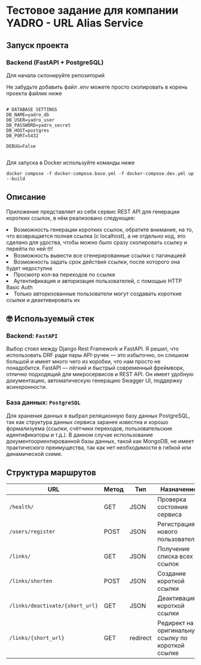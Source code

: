  <h1>Тестовое задание для компании YADRO - URL Alias Service</h1>

<h2>Запуск проекта</h2>

<h3>Backend (FastAPI + PostgreSQL)</h3>

<p>Для начала склонируйте репозиторий</p>

<p>Не забудьте добавить файл .env можете просто скопировать в корень проекта файлик ниже</p>

<pre><code>
# DATABASE SETTINGS
DB_NAME=yadro_db
DB_USER=yadro_user
DB_PASSWORD=yadro_secret
DB_HOST=postgres
DB_PORT=5432

DEBUG=False

</code></pre>

<p>Для запуска в Docker используйте команды ниже</p>

<pre><code>docker compose -f docker-compose.base.yml -f docker-compose.dev.yml up --build</code></pre>

<h2>Описание</h2>

<p>
Приложение представляет из себя сервис REST API для генерации коротких ссылок, в нём реализовано следующее:
<li>Возможность генерации коротких ссылок, обратите внимание, на то, что возвращается полная ссылка (с localhost), а не отдельно код, это сделано для удоства, чтобы можно было сразу скопировать ссылку и перейти по ней 🤓! </li>
<li>Возможность вывести все сгенерированные ссылки с пагинацией</li>
<li>Возможность задать срок действия ссылки, после которого она будет недоступна</li>
<li>Просмотр кол-ва переходов по ссылке</li>
<li>Аутентификация и авторизация пользователей, с помощью HTTP Basic Auth</li>
<li>Только авторизованные пользователи могут создавать короткие ссылки и деактивировать их</li>
 
</p>

<h2>🤓 Используемый стек</h2>

<h3>Backend: <code>FastAPI</code></h3>
<p>
Выбор стоял между Django Rest Framework и FastAPI. Я решил, что использовать DRF ради пары API-ручек — это избыточно, он слишком большой и имеет много чего из коробки, что нам просто не понадобится. 
FastAPI — лёгкий и быстрый современный фреймворк, отлично подходящий для микросервисов и REST API. 
Он имеет удобную документацию, автоматическую генерацию Swagger UI, поддержку асинхронности.
</p>

<h3>База данных: <code>PostgreSQL</code></h3>
<p>
Для хранения данных я выбрал реляционную базу данных PostgreSQL, так как структура данных сервиса заранее известна и хорошо формализуема (ссылки, счётчики переходов, пользовательские идентификаторы и т.д.). В данном случае использование документоориентированной базы данных, такой как MongoDB, не имеет практического преимущества, так как нет необходимости в гибкой или динамической схеме.
</p>

<h2> Структура маршрутов </h2>

| URL                                 | Метод | Тип        | Назначение                                           | Аутентификация |
|-------------------------------------|-------|------------|------------------------------------------------------|----------------|
| `/health/`                          | GET   | JSON       | Проверка состояния сервиса                           | Нет            |
| `/users/register`                  | POST  | JSON       | Регистрация нового пользователя                      | Нет            |
| `/links/`                           | GET   | JSON       | Получение списка всех ссылок                         | Нет            |
| `/links/shorten`                   | POST  | JSON       | Создание короткой ссылки                             | Basic Auth     |
| `/links/deactivate/{short_url}`    | GET   | JSON       | Деактивация короткой ссылки                          | Basic Auth     |
| `/links/{short_url}`               | GET   | redirect   | Редирект на оригинальную ссылку по короткой ссылке   | Нет            |
